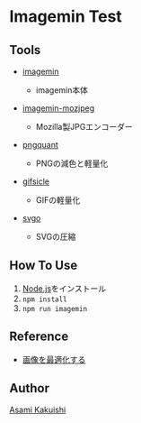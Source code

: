 # Imagemin Test

## Tools
- [imagemin](https://www.npmjs.com/package/imagemin)
  - imagemin本体

- [imagemin-mozjpeg](https://www.npmjs.com/package/imagemin-mozjpeg)
  - Mozilla製JPGエンコーダー

- [pngquant](https://www.npmjs.com/package/imagemin-pngquant)
  - PNGの減色と軽量化

- [gifsicle](https://www.npmjs.com/package/imagemin-gifsicle)
  - GIFの軽量化

- [svgo](https://www.npmjs.com/package/imagemin-svgo)
  - SVGの圧縮


## How To Use
1. [Node.js](https://nodejs.org/ja/)をインストール
2. `npm install`
3. `npm run imagemin`

## Reference
- [画像を最適化する](https://developers.google.com/speed/docs/insights/OptimizeImages)


## Author
[Asami Kakuishi](http://asami.tokyo)
